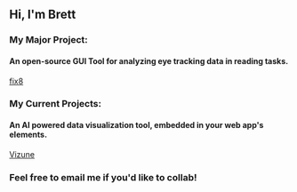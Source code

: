 ## Hi, I'm Brett

### My Major Project:
#### An open-source GUI Tool for analyzing eye tracking data in reading tasks.
[fix8](https://github.com/nalmadi/fix8)

### My Current Projects:
#### An AI powered data visualization tool, embedded in your web app's elements.
[Vizune](https://github.com/brettmt10/vizune)
### Feel free to email me if you'd like to collab!

